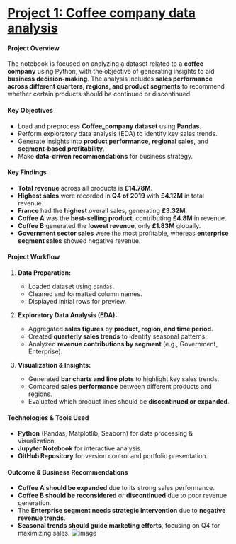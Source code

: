 # [Project 1: Coffee company data analysis](https://github.com/AmyFitzsimons123/Coffee-data)

#### **Project Overview**
The notebook is focused on analyzing a dataset related to a **coffee company** using Python, with the objective of generating insights to aid **business decision-making**. The analysis includes **sales performance across different quarters, regions, and product segments** to recommend whether certain products should be continued or discontinued.

#### **Key Objectives**
- Load and preprocess **Coffee_company dataset** using **Pandas**.
- Perform exploratory data analysis (EDA) to identify key sales trends.
- Generate insights into **product performance**, **regional sales**, and **segment-based profitability**.
- Make **data-driven recommendations** for business strategy.

#### **Key Findings**
- **Total revenue** across all products is **£14.78M**.
- **Highest sales** were recorded in **Q4 of 2019** with **£4.12M** in total revenue.
- **France** had the **highest** overall sales, generating **£3.32M**.
- **Coffee A** was the **best-selling product**, contributing **£4.8M** in revenue.
- **Coffee B** generated the **lowest revenue**, only **£1.83M** globally.
- **Government sector sales** were the most profitable, whereas **enterprise segment sales** showed negative revenue.

#### **Project Workflow**
1. **Data Preparation:**
   - Loaded dataset using `pandas`.
   - Cleaned and formatted column names.
   - Displayed initial rows for preview.

2. **Exploratory Data Analysis (EDA):**
   - Aggregated **sales figures** by **product, region, and time period**.
   - Created **quarterly sales trends** to identify seasonal patterns.
   - Analyzed **revenue contributions by segment** (e.g., Government, Enterprise).

3. **Visualization & Insights:**
   - Generated **bar charts and line plots** to highlight key sales trends.
   - Compared **sales performance** between different products and regions.
   - Evaluated which product lines should be **discontinued or expanded**.

#### **Technologies & Tools Used**
- **Python** (Pandas, Matplotlib, Seaborn) for data processing & visualization.
- **Jupyter Notebook** for interactive analysis.
- **GitHub Repository** for version control and portfolio presentation.

#### **Outcome & Business Recommendations**
- **Coffee A should be expanded** due to its strong sales performance.
- **Coffee B should be reconsidered** or **discontinued** due to poor revenue generation.
- The **Enterprise segment needs strategic intervention** due to **negative revenue trends**.
- **Seasonal trends should guide marketing efforts**, focusing on Q4 for maximizing sales.
![image](https://github.com/user-attachments/assets/ade91e97-1960-4f3d-a580-6fcbaad1e61b)
